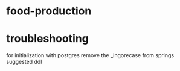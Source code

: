 # food-production

# troubleshooting

for initialization with postgres remove the _ingorecase from springs suggested ddl